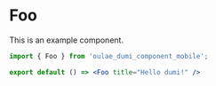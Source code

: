 # Foo

This is an example component.

```jsx
import { Foo } from 'oulae_dumi_component_mobile';

export default () => <Foo title="Hello dumi!" />
```
